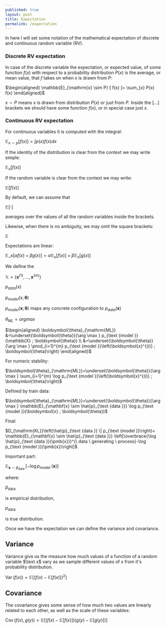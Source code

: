 ```yaml
---
published: true
layout: post
title: Expectation
permalink: /expectation
---
```


In here I will set some notation of the mathematical expectation of discrete and continuous random variable (RV).

### Discrete RV expectation

In case of the discrete variable the expectation, or expected value, of some function $f(x)$ with respect to a probability distribution $P(x)$ is the average, or mean value, that $f$ takes on when $x$ is drawn from $P$:

<div>

$\begin{aligned} \mathbb{E}_{\mathrm{x} \sim P} [ f(x) ]= \sum_{x} P(x) f(x) \end{aligned}$
</div>

$\mathrm{x} \sim P$ means $\mathrm{x}$ is drawn from distribution $P(x)$ or just from $P$. Inside the $[\ldots]$ brackets we should have some function $f(x)$, or in special case just $x$.

### Continuous RV expectation

For continuous variables it is computed with the integral:

$\mathbb{E}_{\mathrm{x} \sim p}[f(x)]=\int p(x) f(x) d x$


If the identity of the distribution is clear from the context we may write simple:

$\mathbb{E}_{\mathrm{x} }[f(x)]$

If the random variable is clear from the context we may write:


$\mathbb{E}[f(x)]$


By default, we can assume that

$\mathbb{E}[\cdot]$

averages over the values of all the random variables inside the brackets. 

Likewise, when there is no ambiguity, we may omit the square brackets:

$\mathbb{E}$

Expectations are linear:

<div>

$\mathbb{E} \_ {\mathrm{x}}[\alpha f(x)+\beta g(x)]=\alpha \mathbb{E}_{\mathrm{x}}[f(x)]+\beta \mathbb{E}_{\mathrm{x}}[g(x)]$
</div>


We define the <div> 

$\mathbb X = \{{\pmb x^{(1)}}, \ldots ,{\pmb x^{(m)}}\}$ 

</div>

$p_{data}(\mathrm x)$

$p_{model}(\pmb {\mathrm x}; \pmb \theta)$


$p_{model}(\pmb {x}; \pmb \theta)$ maps any concrete configuration to $p_{data}(\pmb {x})$

$\theta_{ML} = arg max$

<div>

$\begin{aligned} \boldsymbol{\theta}_{\mathrm{ML}} &=\underset{\boldsymbol{\theta}}{\arg \max } p_{\text {model }}(\mathbb{X} ; \boldsymbol{\theta}) \\ &=\underset{\boldsymbol{\theta}}{\arg \max } \prod_{i=1}^{m} p_{\text {model }}\left(\boldsymbol{x}^{(i)} ; \boldsymbol{\theta}\right) \end{aligned}$
</div>

For numeric stability:
<div>

$\boldsymbol{\theta}_{\mathrm{ML}}=\underset{\boldsymbol{\theta}}{\arg \max } \sum_{i=1}^{m} \log p_{\text {model }}\left(\boldsymbol{x}^{(i)} ; \boldsymbol{\theta}\right)$
</div>

Defined by train data:
<div>

$\boldsymbol{\theta}_{\mathrm{ML}}=\underset{\boldsymbol{\theta}}{\arg \max } \mathbb{E}_{\mathbf{x} \sim \hat{p}_{\text {data }}} \log p_{\text {model }}(\boldsymbol{x} ; \boldsymbol{\theta})$
</div>

Final:
<div>
$D_{\mathrm{KL}}\left(\hat{p}_{\text {data }} \| p_{\text {model }}\right)=
\mathbb{E}_{\mathbf{x} \sim \hat{p}_{\text {data }}}
\left[\overbrace{\log \hat{p}_{\text {data }}(\pmb{x})}^{\ data \ generating \ process}-\log p_{\text {model }}(\pmb{x})\right]$
</div>

Important part: 
<div>

$\mathbb{E}_{\mathbf{x} \sim \hat{p}_{\text {data }}}\left[-\log p_{\text {model }}(\pmb{x})\right]$
</div>

where:

<div>

$\hat{p}_{\text {data }}$ 
</div>

is empirical distribution, 

<div>

${p}_{\text {data }}$ 
</div>

is true distribution.

Once we have the expectation we can define the variance and covariance.

## Variance


Variance give us the measure how much values of a function of a random variable $\text x$ vary as we sample different values of $\mathrm x$ from it's probability distribution.


$\operatorname{Var}(f(x))=\mathbb{E}\left[(f(x)-\mathbb{E}[f(x)])^{2}\right]$




## Covariance

The covariance gives some sense of how much two values are linearly related to each other, as well as the scale of these variables:

$\operatorname{Cov}\left(f(x), g(y)\right)=\mathbb{E}[(f(x)-\mathbb{E}[f(x)])(g(y)-\mathbb{E}[g(y)])]$
